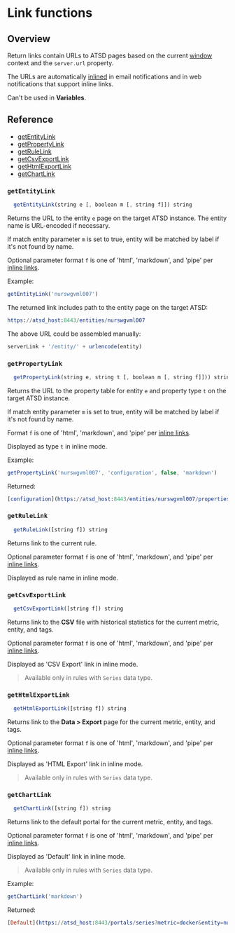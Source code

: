 # Link functions

## Overview

Return links contain URLs to ATSD pages based on the current [window](window.md) context and the `server.url` property.

The URLs are automatically [inlined](#inline-links) in email notifications and in web notifications that support inline links.

Can't be used in **Variables**.

## Reference

* [getEntityLink](#getentitylink)
* [getPropertyLink](#getpropertylink)
* [getRuleLink](#getrulelink)
* [getCsvExportLink](#getcsvexportlink)
* [getHtmlExportLink](#gethtmlexportlink)
* [getChartLink](#getchartlink)

### `getEntityLink`

```javascript
  getEntityLink(string e [, boolean m [, string f]]) string
```

Returns the URL to the entity `e` page on the target ATSD instance. The entity name is URL-encoded if necessary.

If match entity parameter `m` is set to true, entity will be matched by label if it's not found by name.

Optional parameter format `f` is one of 'html', 'markdown', and 'pipe' per [inline links](https://github.com/axibase/atsd/blob/master/rule-engine/links.md#inline-links).

Example:

```javascript
getEntityLink('nurswgvml007')
```

The returned link includes path to the entity page on the target ATSD:

```elm
https://atsd_host:8443/entities/nurswgvml007
```

The above URL could be assembled manually:

```javascript
serverLink + '/entity/' + urlencode(entity)
```

### `getPropertyLink`

```javascript
  getPropertyLink(string e, string t [, boolean m [, string f]])) string
```
Returns the URL to the property table for entity `e` and property type `t` on the target ATSD instance.

If match entity parameter `m` is set to true, entity will be matched by label if it's not found by name.

Format `f` is one of 'html', 'markdown', and 'pipe' per [inline links](https://github.com/axibase/atsd/blob/master/rule-engine/links.md#inline-links).

Displayed as type `t` in inline mode.

Example:

```javascript
getPropertyLink('nurswgvml007', 'configuration', false, 'markdown')
```
Returned:

```elm
[configuration](https://atsd_host:8443/entities/nurswgvml007/properties?type=configuration)
```

### `getRuleLink`

```javascript
  getRuleLink([string f]) string
```

Returns link to the current rule.

Optional parameter format `f` is one of 'html', 'markdown', and 'pipe' per [inline links](https://github.com/axibase/atsd/blob/master/rule-engine/links.md#inline-links).

Displayed as rule name in inline mode.

### `getCsvExportLink`

```javascript
  getCsvExportLink([string f]) string
```

Returns link to the **CSV** file with historical statistics for the current metric, entity, and tags.

Optional parameter format `f` is one of 'html', 'markdown', and 'pipe' per [inline links](https://github.com/axibase/atsd/blob/master/rule-engine/links.md#inline-links).

Displayed as 'CSV Export' link in inline mode.

> Available only in rules with `Series` data type.

### `getHtmlExportLink`

```javascript
  getHtmlExportLink([string f]) string
```
Returns link to the **Data > Export** page for the current metric, entity, and tags.

Optional parameter format `f` is one of 'html', 'markdown', and 'pipe' per [inline links](https://github.com/axibase/atsd/blob/master/rule-engine/links.md#inline-links).

Displayed as 'HTML Export' link in inline mode.

> Available only in rules with `Series` data type.

### `getChartLink`

```javascript
  getChartLink([string f]) string
```
Returns link to the default portal for the current metric, entity, and tags.

Optional parameter format `f` is one of 'html', 'markdown', and 'pipe' per [inline links](https://github.com/axibase/atsd/blob/master/rule-engine/links.md#inline-links).

Displayed as 'Default' link in inline mode.

> Available only in rules with `Series` data type.

Example:

```javascript
getChartLink('markdown')
```
Returned:

```elm
[Default](https://atsd_host:8443/portals/series?metric=docker&entity=nurswgvml007...)
```